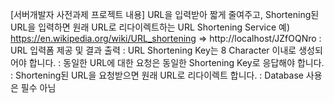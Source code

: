 [서버개발자 사전과제 프로젝트 내용]
URL을 입력받아 짧게 줄여주고, Shortening된 URL을 입력하면 원래 URL로 리다이렉트하는 URL Shortening Service
예) https://en.wikipedia.org/wiki/URL_shortening => http://localhost/JZfOQNro
: URL 입력폼 제공 및 결과 출력
: URL Shortening Key는 8 Character 이내로 생성되어야 합니다.
: 동일한 URL에 대한 요청은 동일한 Shortening Key로 응답해야 합니다.
: Shortening된 URL을 요청받으면 원래 URL로 리다이렉트 합니다.
: Database 사용은 필수 아님
